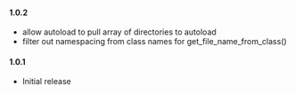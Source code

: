#### 1.0.2
* allow autoload to pull array of directories to autoload
* filter out namespacing from class names for get_file_name_from_class()

#### 1.0.1
* Initial release